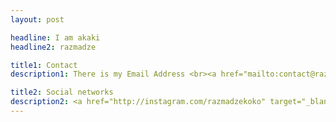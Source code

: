 ```yaml
---
layout: post

headline: I am akaki 
headline2: razmadze

title1: Contact
description1: There is my Email Address <br><a href="mailto:contact@razmadze.ge" target="_blank">contact@razmadze.ge</a>

title2: Social networks
description2: <a href="http://instagram.com/razmadzekoko" target="_blank">www.instagram.com/razmadzekoko</a><br><a href="http://behance.net/razmadze" target="_blank">www.behance.net/razmadze</a>
---
```

